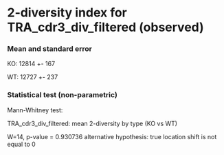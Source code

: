 


# 2-diversity index for TRA_cdr3_div_filtered (observed)

### Mean and standard error

KO: 12814 +- 167

WT: 12727 +- 237

### Statistical test (non-parametric)

Mann-Whitney test:

 TRA_cdr3_div_filtered: mean 2-diversity by type (KO vs WT)

W=14, p-value = 0.930736
alternative hypothesis: true location shift is not equal to 0


